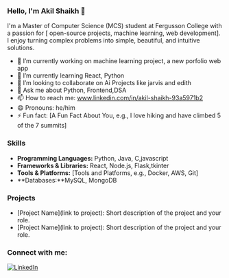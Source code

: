 ### Hello, I'm Akil Shaikh 👋

I'm a Master of Computer Science (MCS) student at Fergusson College with a passion for [ open-source projects, machine learning, web development]. I enjoy turning complex problems into simple, beautiful, and intuitive solutions.

- 🔭 I’m currently working on  machine learning project, a new porfolio web app
- 🌱 I’m currently learning React, Python
- 👯 I’m looking to collaborate on Ai Projects like jarvis and edith
- 💬 Ask me about Python, Frontend,DSA
- 📫 How to reach me: www.linkedin.com/in/akil-shaikh-93a5971b2
- 😄 Pronouns:  he/him
- ⚡ Fun fact: [A Fun Fact About You, e.g., I love hiking and have climbed 5 of the 7 summits]

### Skills
- **Programming Languages:** Python, Java, C,javascript
- **Frameworks & Libraries:**  React, Node.js, Flask,tkinter
- **Tools & Platforms:** [Tools and Platforms, e.g., Docker, AWS, Git]
- **Databases:**MySQL, MongoDB

### Projects
- [Project Name](link to project): Short description of the project and your role.
- [Project Name](link to project): Short description of the project and your role.

### Connect with me:
[![LinkedIn](https://img.shields.io/badge/-LinkedIn-blue)](www.linkedin.com/in/akil-shaikh-93a5971b2)


